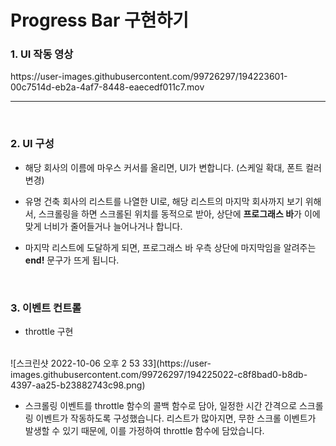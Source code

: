 <h1>Progress Bar 구현하기</h1>

<h3>1. UI 작동 영상</h3>
https://user-images.githubusercontent.com/99726297/194223601-00c7514d-eb2a-4af7-8448-eaecedf011c7.mov
<br/>
<hr/>
<br/>
<h3>2. UI 구성 </h3>
<p>

- 해당 회사의 이름에 마우스 커서를 올리면, UI가 변합니다. (스케일 확대, 폰트 컬러 변경)

- 유명 건축 회사의 리스트를 나열한 UI로, 해당 리스트의 마지막 회사까지 보기 위해서, 스크롤링을 하면 스크롤된 위치를 동적으로 받아, 상단에 <b>프로그래스 바</b>가 이에 맞게 너비가 줄어들거나 늘어나거나 합니다.

- 마지막 리스트에 도달하게 되면, 프로그래스 바 우측 상단에 마지막임을 알려주는 <b>end!</b> 문구가 뜨게 됩니다.
</p>


<br/>
<h3>3. 이벤트 컨트롤 </h3>

- throttle 구현
<br/>
![스크린샷 2022-10-06 오후 2 53 33](https://user-images.githubusercontent.com/99726297/194225022-c8f8bad0-b8db-4397-aa25-b23882743c98.png)



- 스크롤링 이벤트를 throttle 함수의 콜백 함수로 담아, 일정한 시간 간격으로 스크롤링 이벤트가 작동하도록 구성했습니다. 리스트가 많아지면, 무한 스크롤 이벤트가 발생할 수 있기 때문에, 이를 가정하여 throttle 함수에 담았습니다.
